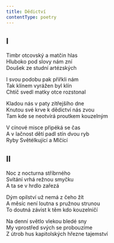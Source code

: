 ```yaml
---
title: Dědictví
contentType: poetry
---
```


<section>

## I

Timbr otcovský a matčin hlas  
Hluboko pod slovy nám zní  
Doušek ze studní artézských

I svou podobu pak přiřkli nám  
Tak klínem vyrážen byl klín  
Chtíč svedl matky otce rozstonal

Kladou nás v paty zítřejšího dne  
Knutou své krve k dědictví nás zvou  
Tam kde se neotvírá proutkem kouzelným

V cínové misce připéká se čas  
A v lačnost dětí padl stín dvou ryb  
Ryby Světélkující a Mlčící

## II

Noc z nocturna stříbrného  
Svítání vrhá režnou smyčku  
A ta se v hrdlo zařezá

Dým opilství už nemá z čeho žít  
A měsíc není loutna s pružnou strunou  
To doutná závist k těm kdo kouzelničí

Na denní světlo vlekou bledé sny  
My vprostřed svých se probouzíme  
Z útrob hus kapitolských hřezne tajemství

</section>
